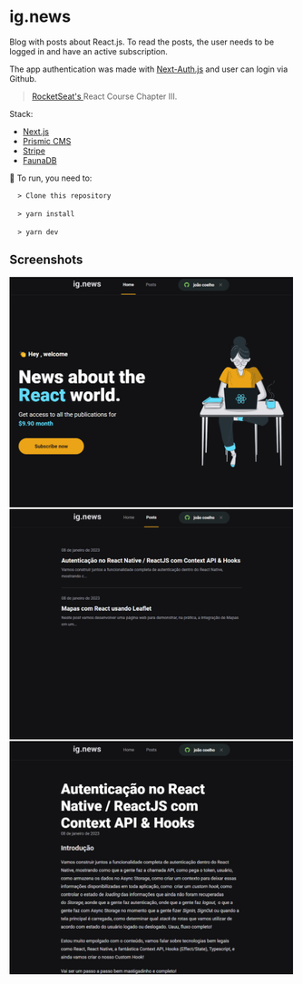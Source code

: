 # ig.news
Blog with posts about React.js. To read the posts, the user needs to be logged in and have an active subscription.

The app authentication was made with [Next-Auth.js](https://next-auth.js.org/) and user can login via Github.

> <a href="https://rocketseat.com.br/"> RocketSeat's </a> React Course Chapter III.

Stack:
- [Next.js](https://nextjs.org/)
- [Prismic CMS](https://prismic.io/)
- [Stripe](https://stripe.com/)
- [FaunaDB](https://fauna.com/)

  
🚀 To run, you need to:
```
  > Clone this repository
  
  > yarn install
  
  > yarn dev
```

## Screenshots
<div display="flex">
  <img src="/screenshots/home-page.png" alt="app screenshot" width = "500px">
  <img src="/screenshots/posts-page.png" alt="app screenshot" width = "500px">
  <img src="/screenshots/post-page.png" alt="app screenshot" width = "500px">
</div>
